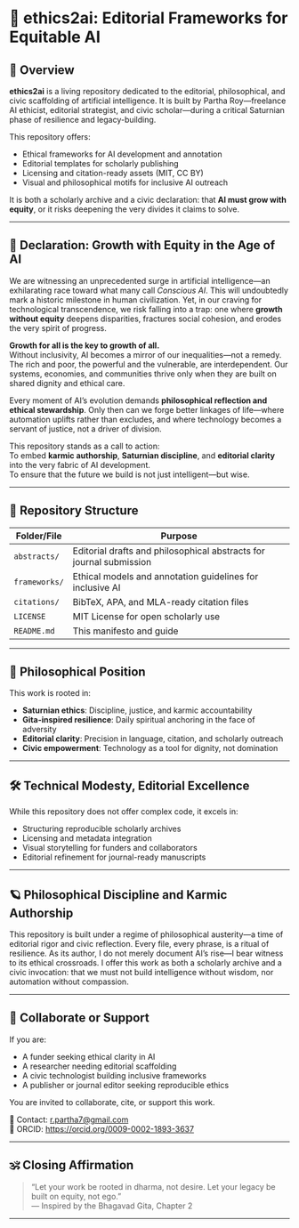 # 🧭 ethics2ai: Editorial Frameworks for Equitable AI

## 📌 Overview

**ethics2ai** is a living repository dedicated to the editorial, philosophical, and civic scaffolding of artificial intelligence. It is built by Partha Roy—freelance AI ethicist, editorial strategist, and civic scholar—during a critical Saturnian phase of resilience and legacy-building.

This repository offers:
- Ethical frameworks for AI development and annotation
- Editorial templates for scholarly publishing
- Licensing and citation-ready assets (MIT, CC BY)
- Visual and philosophical motifs for inclusive AI outreach

It is both a scholarly archive and a civic declaration: that **AI must grow with equity**, or it risks deepening the very divides it claims to solve.

---

## 📣 Declaration: Growth with Equity in the Age of AI

We are witnessing an unprecedented surge in artificial intelligence—an exhilarating race toward what many call *Conscious AI*. This will undoubtedly mark a historic milestone in human civilization. Yet, in our craving for technological transcendence, we risk falling into a trap: one where **growth without equity** deepens disparities, fractures social cohesion, and erodes the very spirit of progress.

**Growth for all is the key to growth of all.**  
Without inclusivity, AI becomes a mirror of our inequalities—not a remedy. The rich and poor, the powerful and the vulnerable, are interdependent. Our systems, economies, and communities thrive only when they are built on shared dignity and ethical care.

Every moment of AI’s evolution demands **philosophical reflection and ethical stewardship**. Only then can we forge better linkages of life—where automation uplifts rather than excludes, and where technology becomes a servant of justice, not a driver of division.

This repository stands as a call to action:  
To embed **karmic authorship**, **Saturnian discipline**, and **editorial clarity** into the very fabric of AI development.  
To ensure that the future we build is not just intelligent—but wise.

---

## 🧱 Repository Structure

| Folder/File         | Purpose                                                                 |
|---------------------|-------------------------------------------------------------------------|
| `abstracts/`        | Editorial drafts and philosophical abstracts for journal submission     |
| `frameworks/`       | Ethical models and annotation guidelines for inclusive AI               | 
| `citations/`        | BibTeX, APA, and MLA-ready citation files                               |
| `LICENSE`           | MIT License for open scholarly use                                      |
| `README.md`         | This manifesto and guide                                                 

---

## 🧭 Philosophical Position

This work is rooted in:
- **Saturnian ethics**: Discipline, justice, and karmic accountability
- **Gita-inspired resilience**: Daily spiritual anchoring in the face of adversity
- **Editorial clarity**: Precision in language, citation, and scholarly outreach
- **Civic empowerment**: Technology as a tool for dignity, not domination

---

## 🛠️ Technical Modesty, Editorial Excellence

While this repository does not offer complex code, it excels in:
- Structuring reproducible scholarly archives
- Licensing and metadata integration
- Visual storytelling for funders and collaborators
- Editorial refinement for journal-ready manuscripts

---
## 🪐 Philosophical Discipline and Karmic Authorship

This repository is built under a regime of philosophical austerity—a time of editorial rigor and civic reflection. Every file, every phrase, is a ritual of resilience. As its author, I do not merely document AI’s rise—I bear witness to its ethical crossroads. I offer this work as both a scholarly archive and a civic invocation: that we must not build intelligence without wisdom, nor automation without compassion.


---

## 🤝 Collaborate or Support

If you are:
- A funder seeking ethical clarity in AI
- A researcher needing editorial scaffolding
- A civic technologist building inclusive frameworks
- A publisher or journal editor seeking reproducible ethics

You are invited to collaborate, cite, or support this work.

📧 Contact: r.partha7@gmail.com  
🔗 ORCID: https://orcid.org/0009-0002-1893-3637  

---

## 🕉️ Closing Affirmation

> “Let your work be rooted in dharma, not desire. Let your legacy be built on equity, not ego.”  
> — Inspired by the Bhagavad Gita, Chapter 2

---

